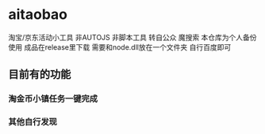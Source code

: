# aitaobao
淘宝/京东活动小工具  非AUTOJS 非脚本工具 转自公众 魔搜索 本仓库为个人备份使用
成品在release里下载 需要和node.dll放在一个文件夹 自行百度即可
## 目前有的功能
### 淘金币小镇任务一键完成
### 其他自行发现
